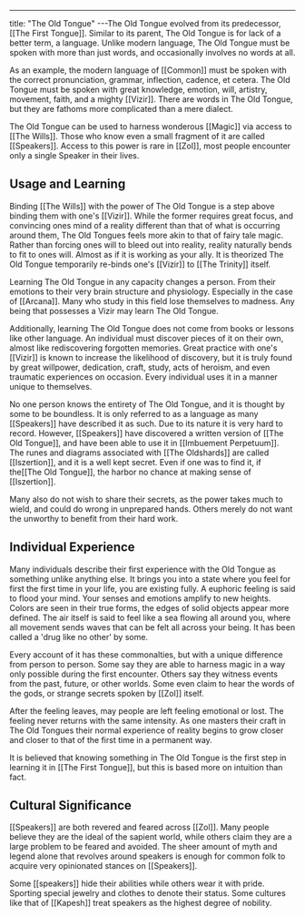 ---
title: "The Old Tongue"
---The Old Tongue evolved from its predecessor, [[The First Tongue]]. Similar to its parent, The Old Tongue is for lack of a better term, a language. Unlike modern language, The Old Tongue must be spoken with more than just words, and occasionally involves no words at all.

As an example, the modern language of [[Common]] must be spoken with the correct pronunciation, grammar, inflection, cadence, et cetera. The Old Tongue must be spoken with great knowledge, emotion, will, artistry, movement, faith, and a mighty [[Vizir]]. There are words in The Old Tongue, but they are fathoms more complicated than a mere dialect.

The Old Tongue can be used to harness wonderous [[Magic]] via access to [[The Wills]]. Those who know even a small fragment of it are called [[Speakers]]. Access to this power is rare in [[Zol]], most people encounter only a single Speaker in their lives.

## Usage and Learning
Binding [[The Wills]] with the power of The Old Tongue is a step above binding them with one's [[Vizir]]. While the former requires great focus, and convincing ones mind of a reality different than that of what is occurring around them, The Old Tongues feels more akin to that of fairy tale magic. Rather than forcing ones will to bleed out into reality, reality naturally bends to fit to ones will. Almost as if it is working as your ally. It is theorized The Old Tongue temporarily re-binds one's [[Vizir]] to [[The Trinity]] itself.

Learning The Old Tongue in any capacity changes a person. From their emotions to their very brain structure and physiology. Especially in the case of [[Arcana]]. Many who study in this field lose themselves to madness. Any being that possesses a Vizir may learn The Old Tongue.

Additionally, learning The Old Tongue does not come from books or lessons like other language. An individual must discover pieces of it on their own, almost like rediscovering forgotten memories. Great practice with one's [[Vizir]] is known to increase the likelihood of discovery, but it is truly found by great willpower, dedication, craft, study, acts of heroism, and even traumatic experiences on occasion. Every individual uses it in a manner unique to themselves.

No one person knows the entirety of The Old Tongue, and it is thought by some to be boundless. It is only referred to as a language as many [[Speakers]] have described it as such. Due to its nature it is very hard to record. However, [[Speakers]] have discovered a written version of [[The Old Tongue]], and have been able to use it in [[Imbuement Perpetuum]]. The runes and diagrams associated with [[The Oldshards]] are called [[Iszertion]], and it is a well kept secret. Even if one was to find it, if the[[The Old Tongue]], the harbor no chance at making sense of [[Iszertion]].

Many also do not wish to share their secrets, as the power takes much to wield, and could do wrong in unprepared hands. Others merely do not want the unworthy to benefit from their hard work.

## Individual Experience
Many individuals describe their first experience with the Old Tongue as something unlike anything else. It brings you into a state where you feel for first the first time in your life, you are existing fully. A euphoric feeling is said to flood your mind. Your senses and emotions amplify to new heights. Colors are seen in their true forms, the edges of solid objects appear more defined. The air itself is said to feel like a sea flowing all around you, where all movement sends waves that can be felt all across your being. It has been called a 'drug like no other' by some. 

Every account of it has these commonalties, but with a unique difference from person to person. Some say they are able to harness magic in a way only possible during the first encounter. Others say they witness events from the past, future, or other worlds. Some even claim to hear the words of the gods, or strange secrets spoken by [[Zol]] itself.

After the feeling leaves, may people are left feeling emotional or lost. The feeling never returns with the same intensity. As one masters their craft in The Old Tongues their normal experience of reality begins to grow closer and closer to that of the first time in a permanent way.

It is believed that knowing something in The Old Tongue is the first step in learning it in [[The First Tongue]], but this is based more on intuition than fact.

## Cultural Significance
[[Speakers]] are both revered and feared across [[Zol]]. Many people believe they are the ideal of the sapient world, while others claim they are a large problem to be feared and avoided. The sheer amount of myth and legend alone that revolves around speakers is enough for common folk to acquire very opinionated stances on [[Speakers]].

Some [[speakers]] hide their abilities while others wear it with pride. Sporting special jewelry and clothes to denote their status. Some cultures like that of [[Kapesh]] treat speakers as the highest degree of nobility.